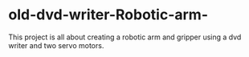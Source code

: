 # old-dvd-writer-Robotic-arm-
This project is all about creating a robotic arm and gripper using a dvd writer and two servo motors.

